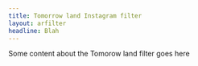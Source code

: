 ```yaml
---
title: Tomorrow land Instagram filter
layout: arfilter
headline: Blah
---
```


Some content about the Tomorow land filter goes here